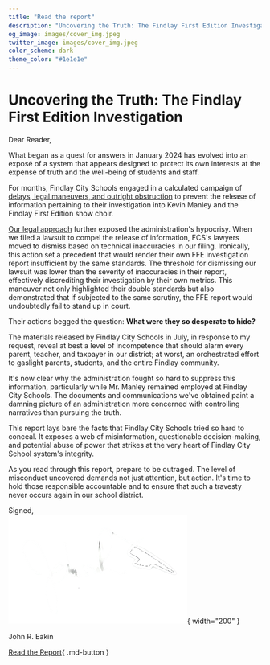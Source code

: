 ```yaml
---
title: "Read the report"
description: "Uncovering the Truth: The Findlay First Edition Investigation"
og_image: images/cover_img.jpeg
twitter_image: images/cover_img.jpeg
color_scheme: dark
theme_color: "#1e1e1e"
---
```

# Uncovering the Truth: The Findlay First Edition Investigation

Dear Reader,

What began as a quest for answers in January 2024 has evolved into an exposé of a system that appears designed to protect its own interests at the expense of truth and the well-being of students and staff.

For months, Findlay City Schools engaged in a calculated campaign of [delays, legal maneuvers, and outright obstruction](./sections/initial_timeline.md) to prevent the release of information pertaining to their investigation into Kevin Manley and the Findlay First Edition show choir. 

[Our legal approach](./sections/Approach%20to%20FCS%20Lawsuit.md) further exposed the administration's hypocrisy. When we filed a lawsuit to compel the release of information, FCS's lawyers moved to dismiss based on technical inaccuracies in our filing. Ironically, this action set a precedent that would render their own FFE investigation report insufficient by the same standards. The threshold for dismissing our lawsuit was lower than the severity of inaccuracies in their report, effectively discrediting their investigation by their own metrics. This maneuver not only highlighted their double standards but also demonstrated that if subjected to the same scrutiny, the FFE report would undoubtedly fail to stand up in court.

Their actions begged the question: **What were they so desperate to hide?**

The materials released by Findlay City Schools in July, in response to my request, reveal at best a level of incompetence that should alarm every parent, teacher, and taxpayer in our district; at worst, an orchestrated effort to gaslight parents, students, and the entire Findlay community.

It's now clear why the administration fought so hard to suppress this information, particularly while Mr. Manley remained employed at Findlay City Schools. The documents and communications we've obtained paint a damning picture of an administration more concerned with controlling narratives than pursuing the truth.

This report lays bare the facts that Findlay City Schools tried so hard to conceal. It exposes a web of misinformation, questionable decision-making, and potential abuse of power that strikes at the very heart of Findlay City School system's integrity.

As you read through this report, prepare to be outraged. The level of misconduct uncovered demands not just attention, but action. It's time to hold those responsible accountable and to ensure that such a travesty never occurs again in our school district.

Signed,  
![Signature](images/signature.png){ width="200" }

John R. Eakin

[Read the Report](./sections/Key%20Information%20from%20the%20PIR.md){ .md-button }